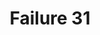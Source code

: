 ---
title: Failure 31
description: Failure of Success Criterion 3.2.4 due to using two different labels for the same function on different Web pages within a set of Web pages
url: https://www.w3.org/WAI/WCAG21/Techniques/failures/F31
---